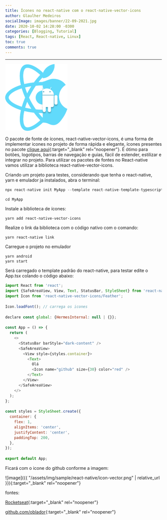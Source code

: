 ```yaml
---
title: Ícones no react-native com o react-native-vector-icons
author: Glaulher Medeiros
socialImage: images/banner/22-09-2021.jpg
date: 2020-10-02 14:28:00 -0300
categories: [Blogging, Tutorial]
tags: [React, React-native, Linux]
toc: true
comments: true
---
```

***

<img src="/assets/img/sample/react-native/react-native.png" alt="react-native" style="width:200px; heigth:200px; ">

O pacote de fonte de ícones, react-native-vector-icons, é uma forma de implementar icones no projeto de forma rápida e elegante, ícones presentes no pacote [clique aqui](https://oblador.github.io/react-native-vector-icons/){:target="_blank" rel="noopener"}. É ótimo para botões, logotipos, barras de navegação e guias, fácil de estender, estilizar e integrar no projeto.
Para utilizar os pacotes de fontes no React-native vamos utilizar a biblioteca react-native-vector-icons. 

Criando um projeto para testes, considerando que tenha o react-native, yarn e emulador ja instalados, abra o terminal:

```javascript
npx react-native init MyApp --template react-native-template-typescript
```
```shell
cd MyApp 
```
Instale a biblioteca de ícones:

```shell
yarn add react-native-vector-icons
```
Realize o link da biblioteca com o código nativo com o comando:

```shell
yarn react-native link
```
Carregue o projeto no emulador 

```shell
yarn android
yarn start
```
Será carregado o template padrão do react-native, para testar edite o App.tsx colando o código abaixo:

```javascript
import React from 'react';
import {SafeAreaView, View, Text, StatusBar, StyleSheet} from 'react-native';
import Icon from 'react-native-vector-icons/Feather';

Icon.loadFont(); // carrega os icones

declare const global: {HermesInternal: null | {}};

const App = () => {
  return (
    <>
      <StatusBar barStyle="dark-content" />
      <SafeAreaView>
        <View style={styles.container}>
          <Text>
            Olá
            <Icon name="github" size={30} color="red" />
          </Text>
        </View>
      </SafeAreaView>
    </>
  );
};

const styles = StyleSheet.create({
  container: {
    flex: 1,
    alignItems: 'center',
    justifyContent: 'center',
    paddingTop: 200,
  },
});

export default App;

```
Ficará com o icone do github conforme a imagem:

![image]({{ "/assets/img/sample/react-native/icon-vector.png" | relative_url }}){:target="_blank" rel="noopener"}


fontes:

[Rocketseat]( https://blog.rocketseat.com.br/utilizando-fontes-de-icones-no-react-native/){:target="_blank" rel="noopener"}

[github.com/oblador]( https://github.com/oblador/react-native-vector-icons){:target="_blank" rel="noopener"}






